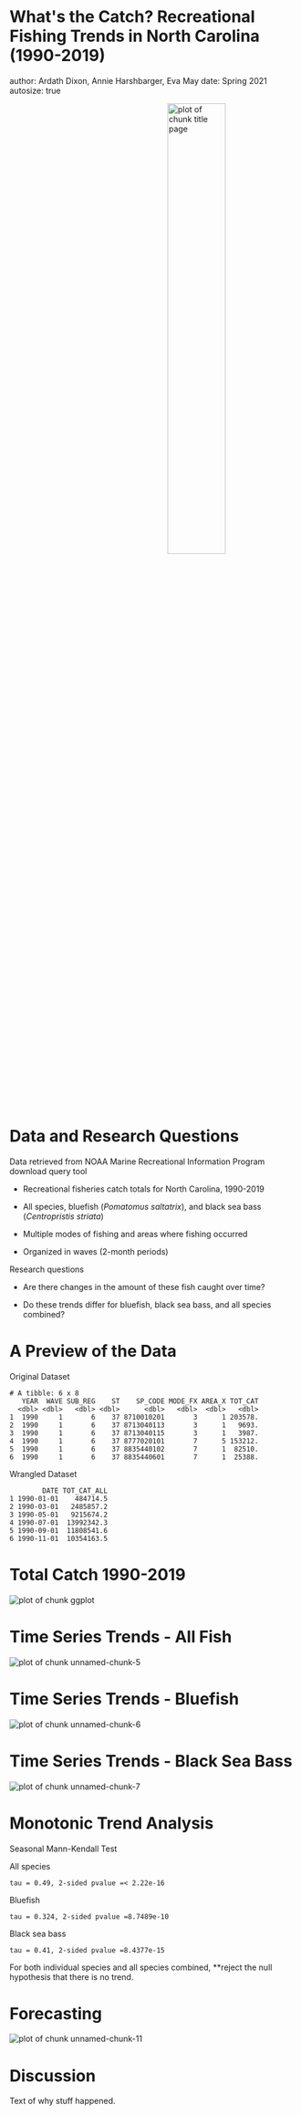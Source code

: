 What's the Catch? Recreational Fishing Trends in North Carolina (1990-2019)
========================================================
author: Ardath Dixon, Annie Harshbarger, Eva May
date: Spring 2021
autosize: true

<img src="./BlackSeaBass.jpg" title="plot of chunk title page" alt="plot of chunk title page" width="45%" style="display: block; margin: auto 0 auto auto;" />

Data and Research Questions
========================================================


Data retrieved from NOAA Marine Recreational Information Program download query tool

- Recreational fisheries catch totals for North Carolina, 1990-2019

- All species, bluefish (*Pomatomus saltatrix*), and black sea bass (*Centropristis striata*) 

- Multiple modes of fishing and areas where fishing occurred

- Organized in waves (2-month periods)


Research questions

- Are there changes in the amount of these fish caught over time?

- Do these trends differ for bluefish, black sea bass, and all species combined?

A Preview of the Data
========================================================


 


Original Dataset


```
# A tibble: 6 x 8
   YEAR  WAVE SUB_REG    ST    SP_CODE MODE_FX AREA_X TOT_CAT
  <dbl> <dbl>   <dbl> <dbl>      <dbl>   <dbl>  <dbl>   <dbl>
1  1990     1       6    37 8710010201       3      1 203578.
2  1990     1       6    37 8713040113       3      1   9693.
3  1990     1       6    37 8713040115       3      1   3987.
4  1990     1       6    37 8777020101       7      5 153212.
5  1990     1       6    37 8835440102       7      1  82510.
6  1990     1       6    37 8835440601       7      1  25388.
```

Wrangled Dataset


```
        DATE TOT_CAT_ALL
1 1990-01-01    484714.5
2 1990-03-01   2485857.2
3 1990-05-01   9215674.2
4 1990-07-01  13992342.3
5 1990-09-01  11808541.6
6 1990-11-01  10354163.5
```


Total Catch 1990-2019
========================================================


![plot of chunk ggplot](FinalPresentation-figure/ggplot-1.png)

Time Series Trends - All Fish
========================================================

![plot of chunk unnamed-chunk-5](FinalPresentation-figure/unnamed-chunk-5-1.png)

Time Series Trends - Bluefish
========================================================

![plot of chunk unnamed-chunk-6](FinalPresentation-figure/unnamed-chunk-6-1.png)

Time Series Trends - Black Sea Bass
========================================================

![plot of chunk unnamed-chunk-7](FinalPresentation-figure/unnamed-chunk-7-1.png)

Monotonic Trend Analysis
========================================================

Seasonal Mann-Kendall Test

All species


```
tau = 0.49, 2-sided pvalue =< 2.22e-16
```

Bluefish


```
tau = 0.324, 2-sided pvalue =8.7489e-10
```

Black sea bass


```
tau = 0.41, 2-sided pvalue =8.4377e-15
```

For both individual species and all species combined, **reject the null hypothesis that there is no trend.

Forecasting
========================================================

![plot of chunk unnamed-chunk-11](FinalPresentation-figure/unnamed-chunk-11-1.png)

Discussion
========================================================
Text of why stuff happened.
